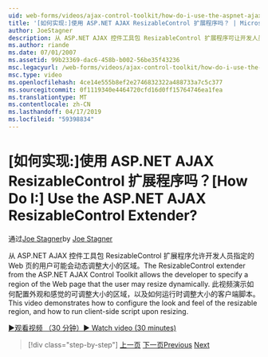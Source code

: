```yaml
---
uid: web-forms/videos/ajax-control-toolkit/how-do-i-use-the-aspnet-ajax-resizablecontrol-extender
title: '[如何实现:]使用 ASP.NET AJAX ResizableControl 扩展程序吗？ | Microsoft Docs'
author: JoeStagner
description: 从 ASP.NET AJAX 控件工具包 ResizableControl 扩展程序可让开发人员指定的 Web 页的用户可能会调整大小的区域动态...
ms.author: riande
ms.date: 07/01/2007
ms.assetid: 99b23369-dac6-458b-b002-56be35f43236
msc.legacyurl: /web-forms/videos/ajax-control-toolkit/how-do-i-use-the-aspnet-ajax-resizablecontrol-extender
msc.type: video
ms.openlocfilehash: 4ce14e555b8ef2e2746832322a488733a7c5c377
ms.sourcegitcommit: 0f1119340e4464720cfd16d0ff15764746ea1fea
ms.translationtype: MT
ms.contentlocale: zh-CN
ms.lasthandoff: 04/17/2019
ms.locfileid: "59398834"
---
```

# <a name="how-do-i-use-the-aspnet-ajax-resizablecontrol-extender"></a><span data-ttu-id="935ad-104">[如何实现:]使用 ASP.NET AJAX ResizableControl 扩展程序吗？</span><span class="sxs-lookup"><span data-stu-id="935ad-104">[How Do I:] Use the ASP.NET AJAX ResizableControl Extender?</span></span>

<span data-ttu-id="935ad-105">通过[Joe Stagner](https://github.com/JoeStagner)</span><span class="sxs-lookup"><span data-stu-id="935ad-105">by [Joe Stagner](https://github.com/JoeStagner)</span></span>

<span data-ttu-id="935ad-106">从 ASP.NET AJAX 控件工具包 ResizableControl 扩展程序允许开发人员指定的 Web 页的用户可能会动态调整大小的区域。</span><span class="sxs-lookup"><span data-stu-id="935ad-106">The ResizableControl extender from the ASP.NET AJAX Control Toolkit allows the developer to specify a region of the Web page that the user may resize dynamically.</span></span> <span data-ttu-id="935ad-107">此视频演示如何配置外观和感觉的可调整大小的区域，以及如何运行时调整大小的客户端脚本。</span><span class="sxs-lookup"><span data-stu-id="935ad-107">This video demonstrates how to configure the look and feel of the resizable region, and how to run client-side script upon resizing.</span></span>

[<span data-ttu-id="935ad-108">&#9654;观看视频 （30 分钟）</span><span class="sxs-lookup"><span data-stu-id="935ad-108">&#9654; Watch video (30 minutes)</span></span>](https://channel9.msdn.com/Blogs/ASP-NET-Site-Videos/how-do-i-use-the-aspnet-ajax-resizablecontrol-extender)

> [!div class="step-by-step"]
> <span data-ttu-id="935ad-109">[上一页](how-do-i-use-the-aspnet-ajax-validatorcallout-extender.md)
> [下一页](how-do-i-use-the-aspnet-ajax-tabs-control.md)</span><span class="sxs-lookup"><span data-stu-id="935ad-109">[Previous](how-do-i-use-the-aspnet-ajax-validatorcallout-extender.md)
[Next](how-do-i-use-the-aspnet-ajax-tabs-control.md)</span></span>
